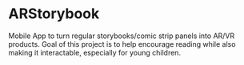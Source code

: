 # ARStorybook

Mobile App to turn regular storybooks/comic strip panels into AR/VR products. Goal of this project is to help encourage reading while also making it interactable, especially for young children. 
